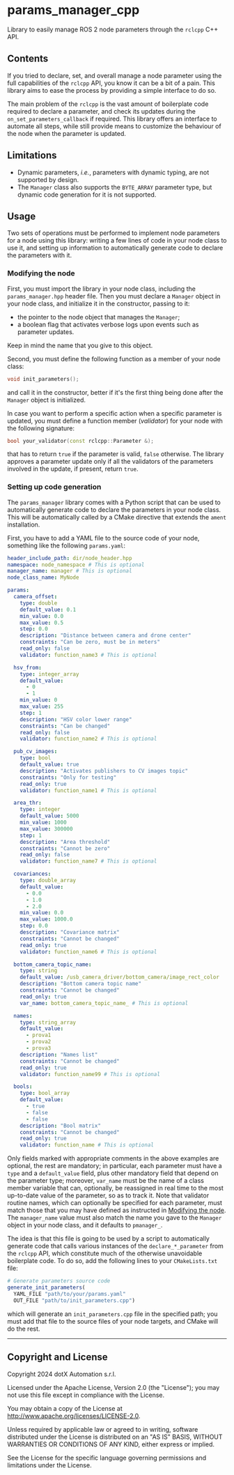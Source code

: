 # params_manager_cpp

Library to easily manage ROS 2 node parameters through the `rclcpp` C++ API.

## Contents

If you tried to declare, set, and overall manage a node parameter using the full capabilities of the `rclcpp` API, you know it can be a bit of a pain. This library aims to ease the process by providing a simple interface to do so.

The main problem of the `rclcpp` is the vast amount of boilerplate code required to declare a parameter, and check its updates during the `on_set_parameters_callback` if required. This library offers an interface to automate all steps, while still provide means to customize the behaviour of the node when the parameter is updated.

## Limitations

- Dynamic parameters, *i.e.*, parameters with dynamic typing, are not supported by design.
- The `Manager` class also supports the `BYTE_ARRAY` parameter type, but dynamic code generation for it is not supported.

## Usage

Two sets of operations must be performed to implement node parameters for a node using this library: writing a few lines of code in your node class to use it, and setting up information to automatically generate code to declare the parameters with it.

### Modifying the node

First, you must import the library in your node class, including the `params_manager.hpp` header file. Then you must declare a `Manager` object in your node class, and initialize it in the constructor, passing to it:

- the pointer to the node object that manages the `Manager`;
- a boolean flag that activates verbose logs upon events such as parameter updates.

Keep in mind the name that you give to this object.

Second, you must define the following function as a member of your node class:

```cpp
void init_parameters();
```

and call it in the constructor, better if it's the first thing being done after the `Manager` object is initialized.

In case you want to perform a specific action when a specific parameter is updated, you must define a function member (*validator*) for your node with the following signature:

```cpp
bool your_validator(const rclcpp::Parameter &);
```

that has to return `true` if the parameter is valid, `false` otherwise. The library approves a parameter update only if all the validators of the parameters involved in the update, if present, return `true`.

### Setting up code generation

The `params_manager` library comes with a Python script that can be used to automatically generate code to declare the parameters in your node class. This will be automatically called by a CMake directive that extends the `ament` installation.

First, you have to add a YAML file to the source code of your node, something like the following `params.yaml`:

```yaml
header_include_path: dir/node_header.hpp
namespace: node_namespace # This is optional
manager_name: manager # This is optional
node_class_name: MyNode

params:
  camera_offset:
    type: double
    default_value: 0.1
    min_value: 0.0
    max_value: 0.5
    step: 0.0
    description: "Distance between camera and drone center"
    constraints: "Can be zero, must be in meters"
    read_only: false
    validator: function_name3 # This is optional

  hsv_from:
    type: integer_array
    default_value:
      - 0
      - 1
    min_value: 0
    max_value: 255
    step: 1
    description: "HSV color lower range"
    constraints: "Can be changed"
    read_only: false
    validator: function_name2 # This is optional

  pub_cv_images:
    type: bool
    default_value: true
    description: "Activates publishers to CV images topic"
    constraints: "Only for testing"
    read_only: true
    validator: function_name1 # This is optional

  area_thr:
    type: integer
    default_value: 5000
    min_value: 1000
    max_value: 300000
    step: 1
    description: "Area threshold"
    constraints: "Cannot be zero"
    read_only: false
    validator: function_name7 # This is optional

  covariances:
    type: double_array
    default_value:
      - 0.0
      - 1.0
      - 2.0
    min_value: 0.0
    max_value: 1000.0
    step: 0.0
    description: "Covariance matrix"
    constraints: "Cannot be changed"
    read_only: true
    validator: function_name6 # This is optional

  bottom_camera_topic_name:
    type: string
    default_value: /usb_camera_driver/bottom_camera/image_rect_color
    description: "Bottom camera topic name"
    constraints: "Cannot be changed"
    read_only: true
    var_name: bottom_camera_topic_name_ # This is optional

  names:
    type: string_array
    default_value:
      - prova1
      - prova2
      - prova3
    description: "Names list"
    constraints: "Cannot be changed"
    read_only: true
    validator: function_name99 # This is optional

  bools:
    type: bool_array
    default_value:
      - true
      - false
      - false
    description: "Bool matrix"
    constraints: "Cannot be changed"
    read_only: true
    validator: function_name # This is optional
```

Only fields marked with appropriate comments in the above examples are optional, the rest are mandatory; in particular, each parameter must have a `type` and a `default_value` field, plus other mandatory field that depend on the parameter type; moreover, `var_name` must be the name of a class member variable that can, optionally, be reassigned in real time to the most up-to-date value of the parameter, so as to track it. Note that validator routine names, which can optionally be specified for each parameter, must match those that you may have defined as instructed in [Modifying the node](#modifying-the-node). The `manager_name` value must also match the name you gave to the `Manager` object in your node class, and it defaults to `pmanager_`.

The idea is that this file is going to be used by a script to automatically generate code that calls various instances of the `declare_*_parameter` from the `rclcpp` API, which constitute much of the otherwise unavoidable boilerplate code. To do so, add the following lines to your `CMakeLists.txt` file:

```cmake
# Generate parameters source code
generate_init_parameters(
  YAML_FILE "path/to/your/params.yaml"
  OUT_FILE "path/to/init_parameters.cpp")
```

which will generate an `init_parameters.cpp` file in the specified path; you must add that file to the source files of your node targets, and CMake will do the rest.

---

## Copyright and License

Copyright 2024 dotX Automation s.r.l.

Licensed under the Apache License, Version 2.0 (the "License"); you may not use this file except in compliance with the License.

You may obtain a copy of the License at <http://www.apache.org/licenses/LICENSE-2.0>.

Unless required by applicable law or agreed to in writing, software distributed under the License is distributed on an "AS IS" BASIS, WITHOUT WARRANTIES OR CONDITIONS OF ANY KIND, either express or implied.

See the License for the specific language governing permissions and limitations under the License.
